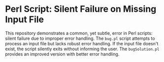 # Perl Script: Silent Failure on Missing Input File

This repository demonstrates a common, yet subtle, error in Perl scripts: silent failure due to improper error handling.  The `bug.pl` script attempts to process an input file but lacks robust error handling. If the input file doesn't exist, the script silently exits without informing the user.  The `bugSolution.pl` provides an improved version with better error handling.